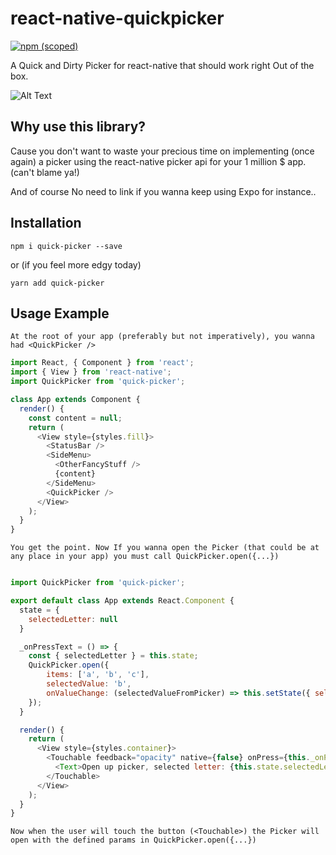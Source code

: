 # react-native-quickpicker

[![npm (scoped)](https://img.shields.io/npm/v/quick-picker.svg)](https://www.npmjs.com/package/quick-picker) 

A Quick and Dirty Picker for react-native that should work right Out of the box.

![Alt Text](https://github.com/Valiums/react-native-quickpicker/blob/master/assets/exemple.gif)

## Why use this library?

Cause you don't want to waste your precious time on implementing (once again) a picker using the 
react-native picker api for your 1 million $ app. (can't blame ya!)

And of course No need to link if you wanna keep using Expo for instance..

## Installation

`npm i quick-picker --save`

or (if you feel more edgy today)

`yarn add quick-picker`

## Usage Example

`At the root of your app (preferably but not imperatively), you wanna had <QuickPicker />`

```js
import React, { Component } from 'react';
import { View } from 'react-native';
import QuickPicker from 'quick-picker';

class App extends Component {
  render() {
    const content = null;
    return (
      <View style={styles.fill}>
        <StatusBar />
        <SideMenu>
          <OtherFancyStuff />  
          {content}
        </SideMenu>
        <QuickPicker />
      </View>
    );
  }
}
```

`You get the point. Now If you wanna open the Picker (that could be at any place in your app) you must call QuickPicker.open({...})`

```js

import QuickPicker from 'quick-picker';

export default class App extends React.Component {
  state = {
    selectedLetter: null
  }

  _onPressText = () => {
    const { selectedLetter } = this.state;
    QuickPicker.open({ 
        items: ['a', 'b', 'c'], 
        selectedValue: 'b',
        onValueChange: (selectedValueFromPicker) => this.setState({ selectedLetter: selectedValueFromPicker }),
    });
  }

  render() {
    return (
      <View style={styles.container}>
        <Touchable feedback="opacity" native={false} onPress={this._onPressText}>
          <Text>Open up picker, selected letter: {this.state.selectedLetter}</Text>
        </Touchable>
      </View>
    );
  }
}
```

`Now when the user will touch the button (<Touchable>) the Picker will open with the defined params in QuickPicker.open({...})`
